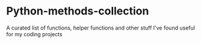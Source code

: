 # Python-methods-collection
A curated list of functions, helper functions and other stuff I've found useful for my coding projects
